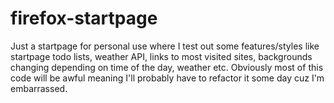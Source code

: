 # firefox-startpage

Just a startpage for personal use where I test out some features/styles like startpage todo lists, weather API, links to most visited sites, backgrounds changing depending on time of the day, weather etc.
Obviously most of this code will be awful meaning I'll probably have to refactor it some day cuz I'm embarrassed.
